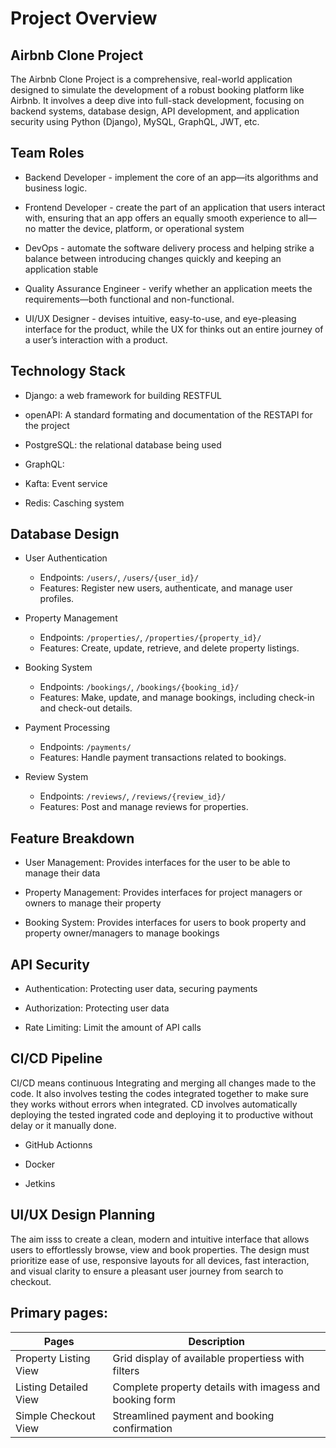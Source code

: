 # Project Overview

## Airbnb Clone Project 
The Airbnb Clone Project is a comprehensive, real-world application designed to simulate the development of a robust booking platform like Airbnb. It involves a deep dive into full-stack development, focusing on backend systems, database design, API development, and application security using Python (Django), MySQL, GraphQL, JWT, etc.

## Team Roles
* Backend Developer -  implement the core of an app—its algorithms and business logic.

* Frontend Developer - create the part of an application that users interact with, ensuring that an app offers an equally smooth experience to all—no matter the device, platform, or operational system

* DevOps - automate the software delivery process and helping strike a balance between introducing changes quickly and keeping an application stable

* Quality Assurance Engineer - verify whether an application meets the requirements—both functional and non-functional.

* UI/UX Designer - devises intuitive, easy-to-use, and eye-pleasing interface for the product, while the UX for thinks out an entire journey of a user’s interaction with a product.


## Technology Stack
* Django: a web framework for building RESTFUL

* openAPI: A standard formating and documentation of the RESTAPI for the project

* PostgreSQL: the relational database being used

* GraphQL: 

* Kafta: Event service

* Redis: Casching system


## Database Design
* User Authentication
	* Endpoints: `/users/`, `/users/{user_id}/`
	* Features: Register new users, authenticate, and manage user profiles.

*	Property Management
	* Endpoints: `/properties/`, `/properties/{property_id}/`
	* Features: Create, update, retrieve, and delete property listings.

*	Booking System
	* Endpoints: `/bookings/`, `/bookings/{booking_id}/`
	* Features: Make, update, and manage bookings, including check-in and check-out details.

*	Payment Processing
	* Endpoints: `/payments/`
	* Features: Handle payment transactions related to bookings.

*	Review System
	* Endpoints: `/reviews/`, `/reviews/{review_id}/`
	* Features: Post and manage reviews for properties.



## Feature Breakdown

* User Management: Provides interfaces for the user to be able to manage their data

* Property Management: Provides interfaces for project managers or owners to manage their property

* Booking System: Provides interfaces for users to book property and property owner/managers to manage bookings


## API Security
* Authentication: Protecting user data, securing payments

* Authorization: Protecting user data

* Rate Limiting: Limit the amount of API calls


## CI/CD Pipeline

CI/CD means continuous Integrating and merging all changes made to the code. It also involves testing the codes integrated together to make sure they works without errors when integrated. CD involves automatically deploying the tested ingrated code and deploying it to productive without delay or it manually done.


* GitHub Actionns

* Docker

* Jetkins


## UI/UX Design Planning

The aim isss to create a clean, modern and intuitive interface that allows users to effortlessly browse, view and book properties. The design must prioritize ease of use, responsive layouts for all devices, fast interaction, and visual clarity to ensure a pleasant user journey from search to checkout.


## Primary pages:

| Pages	| Description|
|-------|------------|
| Property Listing View | Grid display of available propertiess with filters |
| Listing Detailed View | Complete property details with imagess and booking form |
| Simple Checkout View  | Streamlined payment and booking confirmation |

